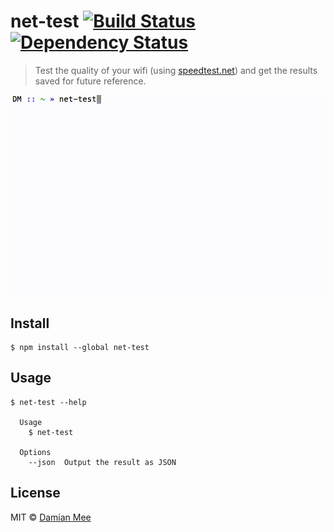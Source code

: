 # net-test [![Build Status](https://travis-ci.org/chester1000/net-test.svg?branch=master)](https://travis-ci.org/chester1000/net-test) [![Dependency Status](https://david-dm.org/chester1000/net-test.svg)](https://david-dm.org/chester1000/net-test)

> Test the quality of your wifi (using [speedtest.net](http://www.speedtest.net)) and get the results saved for future reference.

![](screenshot.gif)


## Install

```
$ npm install --global net-test
```


## Usage

```
$ net-test --help

  Usage
    $ net-test

  Options
    --json  Output the result as JSON
```


## License

MIT © [Damian Mee](http://meedamian.com)
